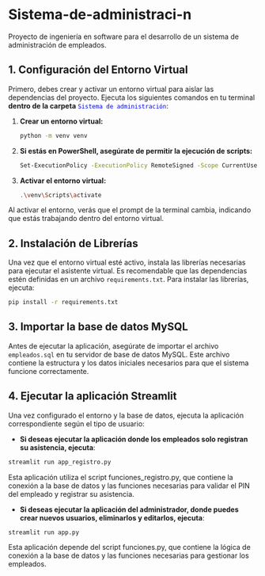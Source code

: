 # Sistema-de-administraci-n
Proyecto de ingeniería en software para el desarrollo de un sistema de administración de empleados.
## 1. Configuración del Entorno Virtual
Primero, debes crear y activar un entorno virtual para aislar las dependencias del proyecto. 
Ejecuta los siguientes comandos en tu terminal **dentro de la carpeta** <span style="color:blue">`Sistema de administración`</span>:



1. **Crear un entorno virtual:**
    ```bash
    python -m venv venv
    ```

2. **Si estás en PowerShell, asegúrate de permitir la ejecución de scripts:**
    ```bash
    Set-ExecutionPolicy -ExecutionPolicy RemoteSigned -Scope CurrentUser
    ```

3. **Activar el entorno virtual:**
    ```bash
    .\venv\Scripts\activate
    ```


Al activar el entorno, verás que el prompt de la terminal cambia, indicando que estás trabajando dentro del entorno virtual.

## 2. Instalación de Librerías
Una vez que el entorno virtual esté activo, instala las librerías necesarias para ejecutar el asistente virtual. Es recomendable que las dependencias estén definidas en un archivo `requirements.txt`. Para instalar las librerías, ejecuta:

```bash
pip install -r requirements.txt
```
## 3. Importar la base de datos MySQL

Antes de ejecutar la aplicación, asegúrate de importar el archivo `empleados.sql` en tu servidor de base de datos MySQL. Este archivo contiene la estructura y los datos iniciales necesarios para que el sistema funcione correctamente.

## 4. Ejecutar la aplicación Streamlit

Una vez configurado el entorno y la base de datos, ejecuta la aplicación correspondiente según el tipo de usuario:

- **Si deseas ejecutar la aplicación donde los empleados solo registran su asistencia, ejecuta**:

```bash
streamlit run app_registro.py
```
Esta aplicación utiliza el script funciones_registro.py, que contiene la conexión a la base de datos y las funciones necesarias para validar el PIN del empleado y registrar su asistencia.

- **Si deseas ejecutar la aplicación del administrador, donde puedes crear nuevos usuarios, eliminarlos y editarlos, ejecuta**:

```bash
streamlit run app.py
```
Esta aplicación depende del script funciones.py, que contiene la lógica de conexión a la base de datos y las funciones necesarias para gestionar los empleados.
